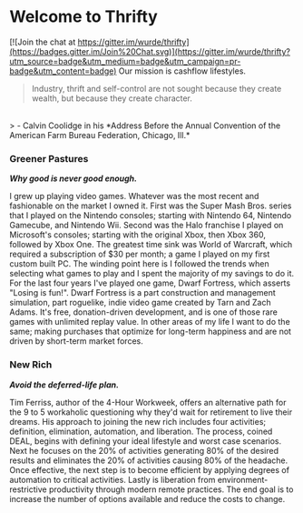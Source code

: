 # Welcome to Thrifty

[![Join the chat at https://gitter.im/wurde/thrifty](https://badges.gitter.im/Join%20Chat.svg)](https://gitter.im/wurde/thrifty?utm_source=badge&utm_medium=badge&utm_campaign=pr-badge&utm_content=badge)
Our mission is cashflow lifestyles.

> Industry, thrift and self-control are not sought because they create wealth, but because they create character.
<br/>
> - Calvin Coolidge in his *Address Before the Annual Convention of the American Farm Bureau Federation, Chicago, Ill.*

### Greener Pastures
_**Why good is never good enough.**_

I grew up playing video games. Whatever was the most recent and fashionable on the market I owned it. First was the Super Mash Bros. series that I played on the Nintendo consoles; starting with Nintendo 64, Nintendo Gamecube, and Nintendo Wii. Second was the Halo franchise I played on Microsoft's consoles; starting with the original Xbox, then Xbox 360, followed by Xbox One. The greatest time sink was World of Warcraft, which required a subscription of $30 per month; a game I played on my first custom built PC. The winding point here is I followed the trends when selecting what games to play and I spent the majority of my savings to do it. For the last four years I've played one game, Dwarf Fortress, which asserts "Losing is fun!". Dwarf Fortress is a part construction and management simulation, part roguelike, indie video game created by Tarn and Zach Adams. It's free, donation-driven development, and is one of those rare games with unlimited replay value. In other areas of my life I want to do the same; making purchases that optimize for long-term happiness and are not driven by short-term market forces.

### New Rich
_**Avoid the deferred-life plan.**_

Tim Ferriss, author of the 4-Hour Workweek, offers an alternative path for the 9 to 5 workaholic questioning why they'd wait for retirement to live their dreams. His approach to joining the new rich includes four activities; definition, elimination, automation, and liberation. The process, coined DEAL, begins with defining your ideal lifestyle and worst case scenarios. Next he focuses on the 20% of activities generating 80% of the desired results and eliminates the 20% of activities causing 80% of the headache. Once effective, the next step is to become efficient by applying degrees of automation to critical activities. Lastly is liberation from environment-restrictive productivity through modern remote practices. The end goal is to increase the number of options available and reduce the costs to change.
